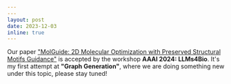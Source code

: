 ```yaml
---
---
layout: post
date: 2023-12-03
inline: true
---
```


Our paper ["MolGuide: 2D Molecular Optimization with Preserved Structural Motifs Guidance"](https://llms4science-community.github.io/papers/LLMs4Bio24_paper_4.pdf) is accepted by the workshop **AAAI 2024: LLMs4Bio**. It's my first attempt at **"Graph Generation"**, where we are doing something new under this topic, please stay tuned!


